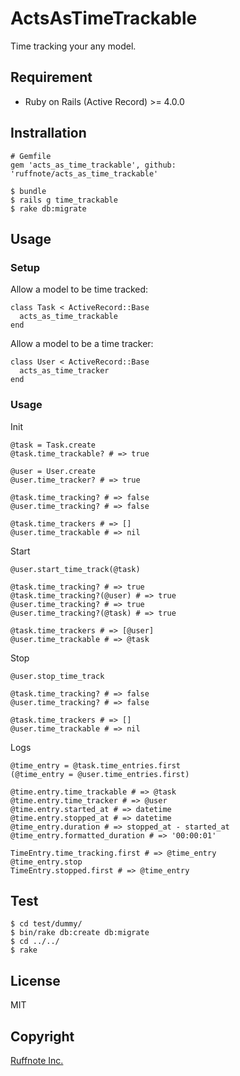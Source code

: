# ActsAsTimeTrackable

Time tracking your any model.

## Requirement

* Ruby on Rails (Active Record) >= 4.0.0

## Instrallation

```
# Gemfile
gem 'acts_as_time_trackable', github: 'ruffnote/acts_as_time_trackable'

$ bundle
$ rails g time_trackable
$ rake db:migrate
```

## Usage

### Setup

Allow a model to be time tracked:

```
class Task < ActiveRecord::Base
  acts_as_time_trackable
end
```

Allow a model to be a time tracker:

```
class User < ActiveRecord::Base
  acts_as_time_tracker
end
```

### Usage

Init

```
@task = Task.create 
@task.time_trackable? # => true

@user = User.create 
@user.time_tracker? # => true

@task.time_tracking? # => false
@user.time_tracking? # => false

@task.time_trackers # => []
@user.time_trackable # => nil
```

Start

```
@user.start_time_track(@task)

@task.time_tracking? # => true
@task.time_tracking?(@user) # => true
@user.time_tracking? # => true
@user.time_tracking?(@task) # => true

@task.time_trackers # => [@user]
@user.time_trackable # => @task
```

Stop

```
@user.stop_time_track

@task.time_tracking? # => false
@user.time_tracking? # => false

@task.time_trackers # => []
@user.time_trackable # => nil
```

Logs

```
@time_entry = @task.time_entries.first
(@time_entry = @user.time_entries.first)

@time.entry.time_trackable # => @task
@time.entry.time_tracker # => @user
@time.entry.started_at # => datetime
@time.entry.stopped_at # => datetime
@time_entry.duration # => stopped_at - started_at
@time_entry.formatted_duration # => '00:00:01'

TimeEntry.time_tracking.first # => @time_entry
@time_entry.stop
TimeEntry.stopped.first # => @time_entry
```

## Test

```
$ cd test/dummy/
$ bin/rake db:create db:migrate
$ cd ../../
$ rake
```

## License

MIT

## Copyright

[Ruffnote Inc.](https://ruffnote.com)

